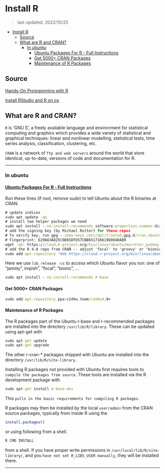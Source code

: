 # Install R

> last updated: 2022/10/25

- [Install R](#install-r)
  - [Source](#source)
  - [What are R and CRAN?](#what-are-r-and-cran)
    - [In ubuntu](#in-ubuntu)
      - [Ubuntu Packages For R - Full Instructions](#ubuntu-packages-for-r---full-instructions)
      - [Get 5000+ CRAN Packages](#get-5000-cran-packages)
      - [Maintenance of R Packages](#maintenance-of-r-packages)

## Source

[Hands-On Programming with R](https://rstudio-education.github.io/hopr/starting.html)

[install RStudio and R on os](https://cloud.r-project.org/)

## What are R and CRAN?

`R` is ‘GNU S’, a freely available language and environment for statistical computing and graphics which provides a wide variety of statistical and graphical techniques: linear and nonlinear modelling, statistical tests, time series analysis, classification, clustering, etc.

`CRAN` is a network of `ftp and web servers` around the world that store identical, up-to-date, versions of code and documentation for R.

---

### In ubuntu

#### [Ubuntu Packages For R - Full Instructions](https://cloud.r-project.org/bin/linux/ubuntu/fullREADME.html)

Run these lines (if root, remove sudo) to tell Ubuntu about the R binaries at CRAN.

```cmd
# update indices
sudo apt update -qq
# install two helper packages we need
sudo apt install --no-install-recommends software-properties-common dirmngr
# add the signing key (by Michael Rutter) for these repos
# To verify key, run gpg --show-keys /etc/apt/trusted.gpg.d/cran_ubuntu_key.asc 
# Fingerprint: E298A3A825C0D65DFD57CBB651716619E084DAB9
wget -qO- https://cloud.r-project.org/bin/linux/ubuntu/marutter_pubkey.asc | sudo tee -a /etc/apt/trusted.gpg.d/cran_ubuntu_key.asc
# add the R 4.0 repo from CRAN -- adjust 'focal' to 'groovy' or 'bionic' as needed
sudo add-apt-repository "deb https://cloud.r-project.org/bin/linux/ubuntu $(lsb_release -cs)-cran40/"
```

Here we use `lsb_release -cs` to access which Ubuntu flavor you run: one of “jammy”, impish”, “focal”, “bionic”, …

```cmd
sudo apt install --no-install-recommends r-base
```

#### Get 5000+ CRAN Packages

```cmd
sudo add-apt-repository ppa:c2d4u.team/c2d4u4.0+
```

#### Maintenance of R Packages

The R packages part of the Ubuntu r-base and r-recommended packages are installed into the directory `/usr/lib/R/library`. These can be updated using apt-get with

```cmd
sudo apt-get update
sudo apt-get upgrade
```

The other r-cran-* packages shipped with Ubuntu are installed into the directory `/usr/lib/R/site-library`.

Installing R packages not provided with Ubuntu first requires tools to `compile the packages from source`. These tools are installed via the R development package with

```cmd
sudo apt-get install r-base-dev
```

This `pulls in the basic requirements for compiling R packages`.

R packages may then be installed by the local `user/admin` from the CRAN source packages, typically from inside R using the

```R
install.packages()
```

or using following  from a shell.

```cmd
R CMD INSTALL
```

from a shell. If you have proper write permissions in `/usr/local/lib/R/site-library/`, and you `have not set R_LIBS_USER manually`, they will be installed there.

---
